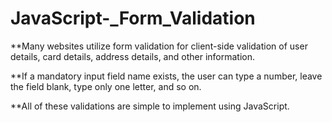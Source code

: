 # JavaScript-_Form_Validation
**Many websites utilize form validation for client-side validation of user details, card details, address details, and other information.

**If a mandatory input field name exists, the user can type a number, leave the field blank, type only one letter, and so on.

**All of these validations are simple to implement using JavaScript.
